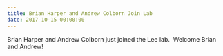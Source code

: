 ```yaml
---
title: Brian Harper and Andrew Colborn Join Lab
date: 2017-10-15 00:00:00
---
```


Brian Harper and Andrew Colborn just joined the Lee lab. &nbsp;Welcome Brian and Andrew!